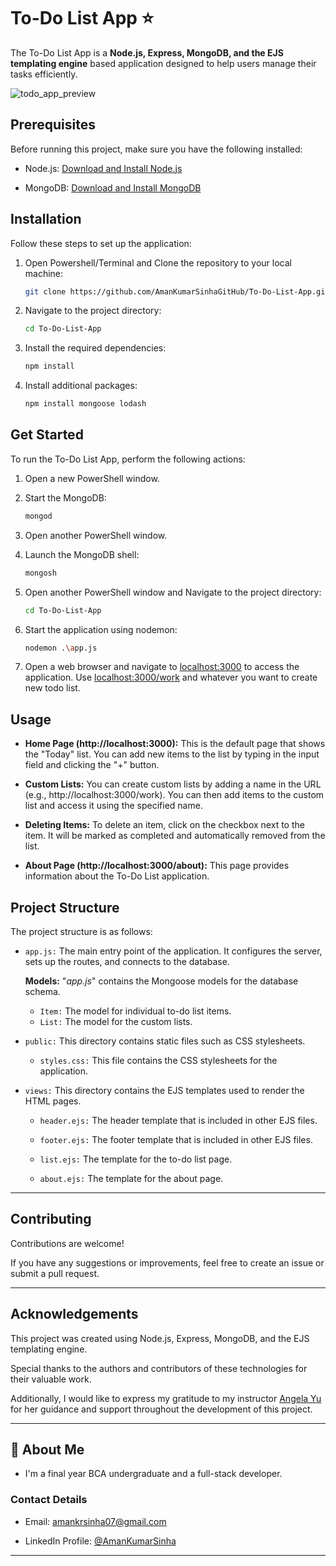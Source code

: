 # To-Do List App ⭐

The To-Do List App is a **Node.js, Express, MongoDB, and the EJS templating engine** based application designed to help users manage their tasks efficiently.

![todo_app_preview](https://github.com/AmanKumarSinhaGitHub/To-Do-List-App/assets/65329366/3e810143-7dbd-46d5-a21d-1bea26a731dc)

## Prerequisites
Before running this project, make sure you have the following installed:

* Node.js: [Download and Install Node.js](https://nodejs.org/en/download "Node.js Download")

* MongoDB: [Download and Install MongoDB](https://www.mongodb.com/try/download/community "MongoDB Download")

## Installation 

Follow these steps to set up the application:

1. Open Powershell/Terminal and Clone the repository to your local machine:

   ```bash
   git clone https://github.com/AmanKumarSinhaGitHub/To-Do-List-App.git
   ```

2. Navigate to the project directory:

   ```bash
   cd To-Do-List-App
   ```

3. Install the required dependencies:

   ```bash
   npm install
   ```

4. Install additional packages:

   ```bash
   npm install mongoose lodash
   ```

## Get Started

To run the To-Do List App, perform the following actions:

1. Open a new PowerShell window.

2. Start the MongoDB:

   ```bash
   mongod
   ```

3. Open another PowerShell window.

4. Launch the MongoDB shell:

   ```bash
   mongosh
   ```

5. Open another PowerShell window and Navigate to the project directory:

   ```bash
   cd To-Do-List-App
   ```

6. Start the application using nodemon:

   ```bash
   nodemon .\app.js
   ```

7. Open a web browser and navigate to [localhost:3000](http://localhost:3000) to access the application. Use [localhost:3000/work](http://localhost:3000/work) and whatever you want to create new todo list.

## Usage
* __Home Page (http://localhost:3000):__ This is the default page that shows the "Today" list. 
You can add new items to the list by typing in the input field and clicking the "+" button.

* __Custom Lists:__ You can create custom lists by adding a name in the URL (e.g., http://localhost:3000/work). You can then add items to the custom list and access it using the specified name.

* __Deleting Items:__ To delete an item, click on the checkbox next to the item. It will be marked as completed and automatically removed from the list.

* __About Page (http://localhost:3000/about):__ This page provides information about the To-Do List application.

## Project Structure
The project structure is as follows:

* `app.js:` The main entry point of the application. It configures the server, sets up the routes, and connects to the database.
   
   **Models:** "_app.js_" contains the Mongoose models for the database schema.

   * `Item:` The model for individual to-do list items.
   * `List:` The model for the custom lists.

* `public:` This directory contains static files such as CSS stylesheets.
   * `styles.css:` This file contains the CSS stylesheets for the application.

* `views:` This directory contains the EJS templates used to render the HTML pages.

   * `header.ejs:` The header template that is included in other EJS files.

   * `footer.ejs:` The footer template that is included in other EJS files.

   * `list.ejs:` The template for the to-do list page.

   * `about.ejs:` The template for the about page.
---

## Contributing
Contributions are welcome! 

If you have any suggestions or improvements, feel free to create an issue or submit a pull request.

---
## Acknowledgements
This project was created using Node.js, Express, MongoDB, and the EJS templating engine. 

Special thanks to the authors and contributors of these technologies for their valuable work. 

Additionally, I would like to express my gratitude to my instructor [Angela Yu](https://twitter.com/yu_angela "Twitter") for her guidance and support throughout the development of this project.

---

## 🚀 About Me

* I'm a final year BCA undergraduate and a full-stack developer.


### Contact Details
* Email: amankrsinha07@gmail.com

* LinkedIn Profile: [@AmanKumarSinha](https://www.linkedin.com/in/amankumarsinha)

---
